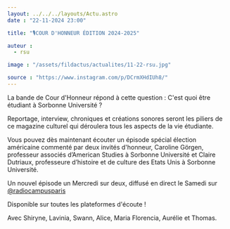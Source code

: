 ```yaml
---
layout: ../../../layouts/Actu.astro
date : "22-11-2024 23:00"

title: "🎙️COUR D'HONNEUR ÉDITION 2024-2025"

auteur :
  - rsu

image : "/assets/fildactus/actualites/11-22-rsu.jpg"

source : "https://www.instagram.com/p/DCrmXHdIUh8/"
---
```


La bande de Cour d'Honneur répond à cette question : C'est quoi être étudiant à Sorbonne Université ?

Reportage, interview, chroniques et créations sonores seront les piliers de ce magazine culturel qui déroulera tous les aspects de la vie étudiante.

Vous pouvez dès maintenant écouter un épisode spécial élection américaine commenté par deux invités d'honneur, Caroline Görgen, professeur associés d’American Studies à Sorbonne Université et Claire Dutriaux, professeure d’histoire et de culture des Etats Unis à Sorbonne Université.

Un nouvel épisode un Mercredi sur deux, diffusé en direct le Samedi sur [@radiocampusparis](https://www.instagram.com/radiocampusparis/)

Disponible sur toutes les plateformes d'écoute !

Avec Shiryne, Lavinia, Swann, Alice, Maria Florencia, Aurélie et Thomas.